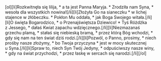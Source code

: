[ol][li]Rozkwitnęła się lilija, * a ta jest Panna Maryja. * Zrodziła nam Syna, * wesoła dla wszystkich nowina![/li][li]Złożyła Go na sianeczku * w lichej stajence w żłóbeczku. * Pokłon Mu oddała, * jak Boga Swojego witała.[/li][li]O święta Bogarodzico, * o Przenajświętsza Dziewico! * Tyś Różdżka z Jessego, * dałaś Kwiat zapachu wdzięcznego.[/li][li]Niezmazanaś grzechu plamą, * stałaś się niebieską bramą, * przez którą Bóg wchodzi, * gdy się nam na ten świat dziś rodzi.[/li][li]Pozwól, o Panno, prosimy, * niech prośby nasze złożymy, * bo Twoja przyczyna * jest w mocy skutecznej u Syna.[/li][li]Spraw to, niech Syn Twój Jedyny, * odpuściwszy nasze winy, * gdy na świat przychodzi, * przez łaskę w sercach się narodzi.[/li][/ol]